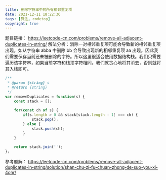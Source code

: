 ```yaml
---
title: 删除字符串中的所有相邻重复项
date: 2021-12-11 18:22:36
tags: [算法, codetop]
copyright: true
---
```

题目链接：
https://leetcode-cn.com/problems/remove-all-adjacent-duplicates-in-string/
解法分析：消除一对相邻重复项可能会导致新的相邻重复项出现，如从字符串 abba 中删除 bb 会导致出现新的相邻重复项 aa 出现。因此我们需要保存当前还未被删除的字符。所以这里很适合使用数据结构栈。我们只需要遍历该字符串，如果当前字符和栈顶字符相同，我们就贪心地将其消去，否则就将其入栈即可。

```js
/**
 * @param {string} s
 * @return {string}
 */
var removeDuplicates = function(s) {
    const stack = [];
    
    for(const ch of s) {
        if(s.length > 0 && stack[stack.length - 1] === ch) {
            stack.pop();
        } else {
            stack.push(ch);
        }
    }
    
    return stack.join('');
};
```

参考题解：
https://leetcode-cn.com/problems/remove-all-adjacent-duplicates-in-string/solution/shan-chu-zi-fu-chuan-zhong-de-suo-you-xi-4ohr/